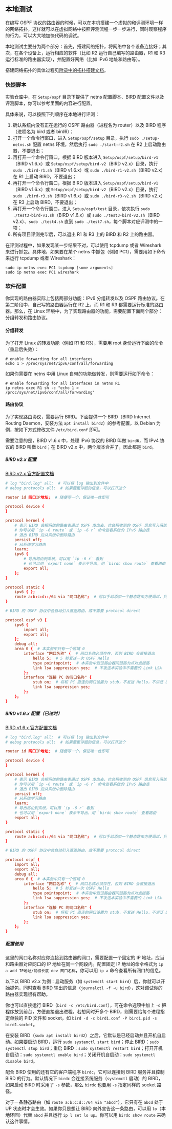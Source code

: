## 本地测试

在编写 OSPF 协议的路由器的时候，可以在本机搭建一个虚拟的和评测环境一样的网络拓扑，这样就可以在虚拟网络中按照评测流程一步一步进行，同时观察程序的行为，可以大大地加快代码的调试。

本地测试主要分为两个部分：首先，搭建网络拓扑，将网络中各个设备连接好；其次，在各个设备上，运行相应的软件（比如 R2 运行自己编写的路由器，R1 和 R3 运行标准的路由器实现），并配置好网络（比如 IPv6 地址和路由等）。

搭建网络拓扑的具体过程见[附录中的拓扑搭建文档](../../appendix/topology.md)。

### 快捷脚本

实验仓库中，在 `Setup/ospf` 目录下提供了 netns 配置脚本、BIRD 配置文件以及评测脚本，你可以参考里面的内容进行配置。

具体来说，可以按照下列顺序在本地进行评测：

1. 确认系统内没有正在运行的 OSPF 路由器（进程名为 router）以及 BIRD 程序（进程名为 bird 或者 bird6）；
2. 打开一个命令行窗口，进入 `Setup/ospf/setup` 目录，执行 `sudo ./setup-netns.sh` 配置 netns 环境，然后执行 `sudo ./start-r2.sh` 在 R2 上启动路由器，不要退出；
3. 再打开一个命令行窗口，根据 BIRD 版本进入 `Setup/ospf/setup/bird-v1`（BIRD v1.6.x）或 `Setup/ospf/setup/bird-v2`（BIRD v2.x）目录，执行 `sudo ./bird-r1.sh`（BIRD v1.6.x）或 `sudo ./bird-r1-v2.sh`（BIRD v2.x）在 R1 上启动 BIRD，不要退出；
4. 再打开一个命令行窗口，根据 BIRD 版本进入 `Setup/ospf/setup/bird-v1`（BIRD v1.6.x）或 `Setup/ospf/setup/bird-v2`（BIRD v2.x）目录，执行 `sudo ./bird-r3.sh`（BIRD v1.6.x）或 `sudo ./bird-r3-v2.sh`（BIRD v2.x）在 R3 上启动 BIRD，不要退出；
5. 再打开一个命令行窗口，进入 `Setup/ospf/test` 目录，依次执行 `sudo ./test3-bird-v1.sh`（BIRD v1.6.x）或 `sudo ./test3-bird-v2.sh`（BIRD v2.x）、`sudo ./test4.sh` 直到 `sudo ./test7.sh`，每个脚本对应评测中的一项；
6. 所有项目评测完毕后，可以退出 R1 和 R3 上的 BIRD 和 R2 上的路由器。

在评测过程中，如果发现某一步结果不对，可以使用 tcpdump 或者 Wireshark 来进行抓包。具体地，如果要在某个 netns 中抓包（例如 PC1），需要用如下命令来运行 tcpdump 或者 Wireshark：

```shell
sudo ip netns exec PC1 tcpdump [some arguments]
sudo ip netns exec PC1 wireshark
```

### 软件配置

你实现的路由器实际上包括两部分功能：IPv6 分组转发以及 OSPF 路由协议。在第二阶段中，自己写的路由器运行在 R2 上，而 R1 和 R3 都需要运行标准的路由器。那么，在 Linux 环境中，为了实现路由器的功能，需要配置下面两个部分：分组转发和路由协议。

#### 分组转发

为了打开 Linux 的转发功能（例如 R1 和 R3），需要用 root 身份运行下面的命令（重启后失效）：

```shell
# enable forwarding for all interfaces
echo 1 > /proc/sys/net/ipv6/conf/all/forwarding
```

如果你需要在 netns 中用 Linux 自带的功能做转发，则需要运行如下命令：

```shell
# enable forwarding for all interfaces in netns R1
ip netns exec R1 sh -c "echo 1 > /proc/sys/net/ipv6/conf/all/forwarding"
```

#### 路由协议

为了实现路由协议，需要运行 BIRD。下面提供一个 BIRD（BIRD Internet Routing Daemon，安装方法 `apt install bird2`）的参考配置，以 Debian 为例，按如下方式修改文件 `/etc/bird.conf` 即可。

需要注意的是，BIRD v1.6.x 中，处理 IPv6 协议的 BIRD 叫做 `bird6`，而 IPv4 协议的 BIRD 叫做 `bird`；在 BIRD v2.x 中，两个版本合并了，因此都是 `bird`。

##### BIRD v2.x 配置

[BIRD v2.x 官方配置文档](https://bird.network.cz/?get_doc&f=bird.html&v=20)

```conf
# log "bird.log" all;  # 可以将 log 输出到文件中
# debug protocols all;  # 如果要更详细的信息，可以打开这个

router id 网口IP地址;  # 随便写一个，保证唯一性即可

protocol device {
}

protocol kernel {
    # 表示 BIRD 会把系统的路由表通过 OSPF 发出去，也会把收到的 OSPF 信息写入系统路由表
    # 你可以用 `ip -6 route` 或 `ip -6 r` 命令查看系统的 IPv6 路由表
    # 退出 BIRD 后从系统中删除路由
    persist off;
    # 从系统学习路由
    learn;
    ipv6 {
        # 导出路由到系统，可以用 `ip -6 r` 看到
        # 也可以用 `export none` 表示不导出，用 `birdc show route` 查看路由
        export all;
    };
}

protocol static {
    ipv6 { };
    route a:b:c:d::/64 via "网口名称";  # 可以手动添加一个静态路由方便调试，只有在这个网口存在并且为 UP 时才生效
}

# BIRD 的 OSPF 协议中会自动引入直连路由，故不需要 protocol direct

protocol ospf v3 {
    ipv6 {
        import all;
        export all;
    };
    debug all;
    area 0 {  # 本实验中只有一个区域 0
        interface "网口名称" {  # 网口名称必须存在，否则 BIRD 会直接退出
            hello 5;  # 5 秒发送一次 OSPF Hello
            type pointopoint;  # 本实验中假设路由器间链路为点对点链路
            link lsa suppression yes;  # 不发送本实验中不需要的 Link LSA
        };
        interface "连接 PC 的网口名称" {
            stub on;  # 将和 PC 直连的网口设置为 stub，不发送 Hello，不洪泛 LSA
            link lsa suppression yes;
        };
    };
}
```

##### BIRD v1.6.x 配置（已过时）

[BIRD v1.6.x 官方配置文档](https://bird.network.cz/?get_doc&f=bird.html&v=16)

```conf
# log "bird.log" all;  # 可以将 log 输出到文件中
# debug protocols all;  # 如果要更详细的信息，可以打开这个

router id 网口IP地址;  # 随便写一个，保证唯一性即可

protocol device {
}

protocol kernel {
    # 表示 BIRD 会把系统的路由表通过 OSPF 发出去，也会把收到的 OSPF 信息写入系统路由表
    # 你可以用 `ip -6 route` 或 `ip -6 r` 命令查看系统的 IPv6 路由表
    # 退出 BIRD 后从系统中删除路由
    persist off;
    # 从系统学习路由
    learn;
    # 导出路由到系统，可以用 `ip -6 r` 看到
    # 也可以用 `export none` 表示不导出，用 `birdc show route` 查看路由
    export all;
}

protocol static {
    route a:b:c:d::/64 via "网口名称";  # 可以手动添加一个静态路由方便调试，只有在这个网口存在并且为 UP 时才生效
}

# BIRD 的 OSPF 协议中会自动引入直连路由，故不需要 protocol direct

protocol ospf {
    import all;
    export all;
    debug all;
    area 0 {  # 本实验中只有一个区域 0
        interface "网口名称" {  # 网口名称必须存在，否则 BIRD 会直接退出
            hello 5;  # 5 秒发送一次 OSPF Hello
            type pointopoint;  # 本实验中假设路由器间链路为点对点链路
            link lsa suppression yes;  # 不发送本实验中不需要的 Link LSA
        };
        interface "连接 PC 的网口名称" {
            stub on;  # 将和 PC 直连的网口设置为 stub，不发送 Hello，不洪泛 LSA
            link lsa suppression yes;
        };
    };
}
```

##### 配置使用

这里的网口名称对应你连接到路由器的网口，需要配置一个固定的 IP 地址，应当和路由器对应网口的 IP 地址在同一个网段内。配置固定 IP 地址的命令格式为 `ip a add IP地址/前缀长度 dev 网口名称`，你可以用 `ip a` 命令查看所有网口的信息。

以下以 BIRD v2.x 为例：启动服务（如 `systemctl start bird`）后，你就可以开始抓包，同时查看 BIRD 输出的信息（`journalctl -f -u bird`），这对调试你的路由器实现很有帮助。

你也可以直接运行 BIRD（`bird -c /etc/bird.conf`），可在命令选项中加上 `-d` 把程序放到前台，方便直接退出进程。若想同时开多个 BIRD，则需要给每个进程指定单独的 PID 文件和 socket，如 `bird -d -c bird1.conf -P bird1.pid -s bird1.socket`。

在安装 BIRD（`sudo apt install bird2`）之后，它默认是已经启动并且开机自启动。如果要启动 BIRD，运行 `sudo systemctl start bird`；停止 BIRD：`sudo systemctl stop bird`；重启 BIRD：`sudo systemctl restart bird`；打开开机自启动：`sudo systemctl enable bird`；关闭开机自启动：`sudo systemctl disable bird`。

配合 BIRD 使用的还有它的客户端程序 `birdc`，它可以连接到 BIRD 服务并且控制 BIRD 的行为。默认情况下 `birdc` 会连接系统服务（`systemctl` 启动）的 BIRD，如果启动 BIRD 时采用了 `-s` 参数，那么 `birdc` 也要用 `-s` 指定同样的 socket 路径。

对于一条静态路由（如 `route a:b:c:d::/64 via "abcd"`），它只有在 `abcd` 处于 UP 状态时才会生效。如果你只是想让 BIRD 向外宣告这一条路由，可以用 `lo`（本地环回）代替 `abcd` 并且运行 `ip l set lo up`。你可以用 `birdc show route` 来确认这件事情。
